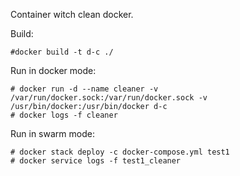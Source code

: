 Container witch clean docker.


Build:
```
#docker build -t d-c ./
```

Run in docker mode:
```
# docker run -d --name cleaner -v /var/run/docker.sock:/var/run/docker.sock -v /usr/bin/docker:/usr/bin/docker d-c
# docker logs -f cleaner
```
Run in swarm mode:
```
# docker stack deploy -c docker-compose.yml test1
# docker service logs -f test1_cleaner
```

